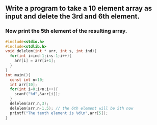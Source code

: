 ## Write a program to take a 10 element array as input and delete the 3rd and 6th element.
### Now print the 5th element of the resulting array.


```c
#include<stdio.h>
#include<stdlib.h>
void delelem(int * arr, int s, int ind){
  for(int i=ind-1;i<s-1;i++){
    arr[i] = arr[i+1];
  }
}
int main(){
  const int n=10;
  int arr[10];
  for(int i=0;i<n;i++){
    scanf("%d",&arr[i]);
  }
  delelem(arr,n,3); 
  delelem(arr,n-1,5); // the 6th element will be 5th now
  printf("The tenth element is %d\n",arr[5]);
}
```
